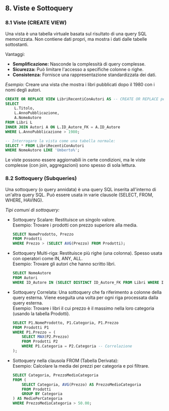 ## **8. Viste e Sottoquery**

### **8.1 Viste (CREATE VIEW)**

Una vista è una tabella virtuale basata sul risultato di una query SQL memorizzata. Non contiene dati propri, ma mostra i dati dalle tabelle sottostanti.

Vantaggi:

- **Semplificazione:** Nasconde la complessità di query complesse.
- **Sicurezza:** Può limitare l'accesso a specifiche colonne o righe.
- **Consistenza:** Fornisce una rappresentazione standardizzata dei dati.

*Esempio:* Creare una vista che mostra i libri pubblicati dopo il 1980 con i nomi degli autori.

```sql
CREATE OR REPLACE VIEW LibriRecentiConAutori AS -- CREATE OR REPLACE per aggiornare se esiste  
SELECT  
    L.Titolo,  
    L.AnnoPubblicazione,  
    A.NomeAutore  
FROM Libri L  
INNER JOIN Autori A ON L.ID_Autore_FK = A.ID_Autore  
WHERE L.AnnoPubblicazione > 1980;  

-- Interrogare la vista come una tabella normale:  
SELECT * FROM LibriRecentiConAutori  
WHERE NomeAutore LIKE 'Umberto%';
```

Le viste possono essere aggiornabili in certe condizioni, ma le viste complesse (con join, aggregazioni) sono spesso di sola lettura.

### **8.2 Sottoquery (Subqueries)**

Una sottoquery (o query annidata) è una query SQL inserita all'interno di un'altra query SQL. Può essere usata in varie clausole (SELECT, FROM, WHERE, HAVING).

*Tipi comuni di sottoquery:*

- Sottoquery Scalare: Restituisce un singolo valore.  
  Esempio: Trovare i prodotti con prezzo superiore alla media.  
  ```sql
  SELECT NomeProdotto, Prezzo  
  FROM Prodotti  
  WHERE Prezzo > (SELECT AVG(Prezzo) FROM Prodotti);
  ```

- Sottoquery Multi-riga: Restituisce più righe (una colonna). Spesso usata con operatori come IN, ANY, ALL.  
  Esempio: Trovare gli autori che hanno scritto libri.  
  ```sql
  SELECT NomeAutore  
  FROM Autori  
  WHERE ID_Autore IN (SELECT DISTINCT ID_Autore_FK FROM Libri WHERE ID_Autore_FK IS NOT NULL);
  ```

- Sottoquery Correlata: Una sottoquery che fa riferimento a colonne della query esterna. Viene eseguita una volta per ogni riga processata dalla query esterna.  
  Esempio: Trovare i libri il cui prezzo è il massimo nella loro categoria (usando la tabella Prodotti).  
  ```sql
  SELECT P1.NomeProdotto, P1.Categoria, P1.Prezzo  
  FROM Prodotti P1  
  WHERE P1.Prezzo = (  
      SELECT MAX(P2.Prezzo)  
      FROM Prodotti P2  
      WHERE P1.Categoria = P2.Categoria -- Correlazione  
  );
  ```

- Sottoquery nella clausola FROM (Tabella Derivata):  
  Esempio: Calcolare la media dei prezzi per categoria e poi filtrare.  
  ```sql
  SELECT Categoria, PrezzoMedioCategoria  
  FROM (  
      SELECT Categoria, AVG(Prezzo) AS PrezzoMedioCategoria  
      FROM Prodotti  
      GROUP BY Categoria  
  ) AS MediePerCategoria  
  WHERE PrezzoMedioCategoria > 50.00;
  ```
